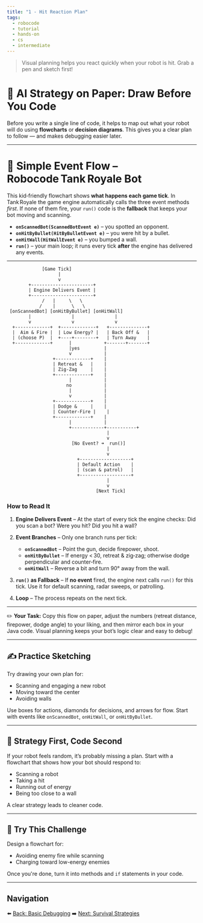 ```yaml
---
title: "1 - Hit Reaction Plan"
tags:
  - robocode
  - tutorial
  - hands-on
  - cs
  - intermediate
---
```


> Visual planning helps you react quickly when your robot is hit. Grab a pen and sketch first!

# 🧠 AI Strategy on Paper: Draw Before You Code

Before you write a single line of code, it helps to map out what your robot will do using **flowcharts** or **decision diagrams**. This gives you a clear plan to follow — and makes debugging easier later.

---

# 🚦 Simple Event Flow – **Robocode Tank Royale** Bot

This kid‑friendly flowchart shows **what happens each game tick**. In Tank Royale the game engine automatically calls the three event methods *first*. If none of them fire, your `run()` code is the **fallback** that keeps your bot moving and scanning.

* **`onScannedBot(ScannedBotEvent e)`** – you spotted an opponent.
* **`onHitByBullet(HitByBulletEvent e)`** – you were hit by a bullet.
* **`onHitWall(HitWallEvent e)`** – you bumped a wall.
* **`run()`** – your main loop; it runs every tick **after** the engine has delivered any events.

---

```text
             [Game Tick]
                   |
                   v
        +-----------------------+
        | Engine Delivers Event |
        +-----------------------+
             /   |     \   \
            /    |      \   \
 [onScannedBot] [onHitByBullet] [onHitWall]
        |               |               |
        v               v               v
  +-------------+  +-------------+   +--------------+
  |  Aim & Fire |  | Low Energy? |   | Back Off &   |
  | (choose P)  |  +----+--------+   | Turn Away    |
  +-------------+      |            +-------+-------+
                       |yes         |
                       v            |
                 +-------------+    |
                 | Retreat &   |    |
                 | Zig‑Zag     |    |
                 +-------------+    |
                       |            |
                      no            |
                       |            |
                       v            |
                 +-------------+    |
                 | Dodge &     |    |
                 | Counter‑Fire |    |
                 +-------------+    |
                       |            |
                       +------------+-----------+
                                     |
                                     v
                        [No Event? ➜  run()]
                                     |
                                     v
                          +-------------------+
                          | Default Action    |
                          | (scan & patrol)   |
                          +-------------------+
                                     |
                                     v
                                 [Next Tick]
```

### How to Read It

1. **Engine Delivers Event** – At the start of every tick the engine checks: Did you scan a bot? Were you hit? Did you hit a wall?
2. **Event Branches** – Only one branch runs per tick:

   * **`onScannedBot`** – Point the gun, decide firepower, shoot.
   * **`onHitByBullet`** – If energy < 30, retreat & zig‑zag; otherwise dodge perpendicular and counter‑fire.
   * **`onHitWall`** – Reverse a bit and turn 90° away from the wall.
3. **`run()` as Fallback** – If **no event** fired, the engine next calls `run()` for this tick. Use it for default scanning, radar sweeps, or patrolling.
4. **Loop** – The process repeats on the next tick.

---

✏️ **Your Task:** Copy this flow on paper, adjust the numbers (retreat distance, firepower, dodge angle) to your liking, and then mirror each box in your Java code. Visual planning keeps your bot’s logic clear and easy to debug!


---

## ✍️ Practice Sketching

Try drawing your own plan for:

* Scanning and engaging a new robot
* Moving toward the center
* Avoiding walls

Use boxes for actions, diamonds for decisions, and arrows for flow. Start with events like `onScannedBot`, `onHitWall`, or `onHitByBullet`.

---

## 🎯 Strategy First, Code Second

If your robot feels random, it’s probably missing a plan. Start with a flowchart that shows how your bot should respond to:

* Scanning a robot
* Taking a hit
* Running out of energy
* Being too close to a wall

A clear strategy leads to cleaner code.

---

## 🧪 Try This Challenge

Design a flowchart for:

* Avoiding enemy fire while scanning
* Charging toward low-energy enemies

Once you're done, turn it into methods and `if` statements in your code.

---

## Navigation

⬅️ [Back: Basic Debugging](/robocode/Day-7/01_basic_debugging)
➡️ [Next: Survival Strategies](/robocode/Day-8/01_survival_strategies)
